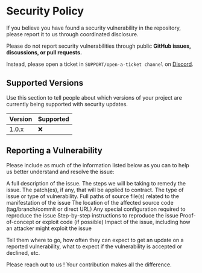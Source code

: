 # Security Policy

If you believe you have found a security vulnerability in the repository, please report it to us through coordinated disclosure.

Please do not report security vulnerabilities through public **GitHub issues, discussions, or pull requests.**

Instead, please open a ticket in ``SUPPORT/open-a-ticket channel`` on [Discord](https://discord.gg/B6uDmm7hvC).

## Supported Versions

Use this section to tell people about which versions of your project are
currently being supported with security updates.

| Version | Supported          |
| ------- | ------------------ |
| 1.0.x   | :x: |

## Reporting a Vulnerability

Please include as much of the information listed below as you can to help us better understand and resolve the issue:

A full description of the issue.
The steps we will be taking to remedy the issue.
The patch(es), if any, that will be applied to contract.
The type of issue or type of vulnerability.
Full paths of source file(s) related to the manifestation of the issue
The location of the affected source code (tag/branch/commit or direct URL)
Any special configuration required to reproduce the issue
Step-by-step instructions to reproduce the issue
Proof-of-concept or exploit code (if possible)
Impact of the issue, including how an attacker might exploit the issue

Tell them where to go, how often they can expect to get an update on a
reported vulnerability, what to expect if the vulnerability is accepted or
declined, etc.

Please reach out to us ! Your contribution makes all the difference.

